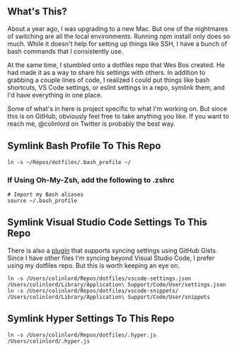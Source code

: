 ## What's This?

About a year ago, I was upgrading to a new Mac. But one of the nightmares of switching are all the local environments. Running npm install only does so much. While it doesn't help for setting up things like SSH, I have a bunch of bash commands that I consistently use.

At the same time, I stumbled onto a dotfiles repo that Wes Bos created. He had made it as a way to share his settings with others. In addition to grabbing a couple lines of code, I realized I could put things like bash shortcuts, VS Code settings, or eslint settings in a repo, symlink them, and I'd have everything in one place.

Some of what's in here is project specific to what I'm working on. But since this is on GitHub, obviously feel free to take anything you like. If you want to reach me, @colinlord on Twitter is probably the best way.


## Symlink Bash Profile To This Repo

```
ln -s ~/Repos/dotfiles/.bash_profile ~/
```

### If Using Oh-My-Zsh, add the following to .zshrc

```
# Import my Bash aliases
source ~/.bash_profile
```


## Symlink Visual Studio Code Settings To This Repo

There is also a [plugin](https://marketplace.visualstudio.com/items?itemName=Shan.code-settings-sync) that supports syncing settings using GitHub Gists. Since I have other files I'm syncing beyond Visual Studio Code, I prefer using my dotfiles repo. But this is worth keeping an eye on.

```
ln -s /Users/colinlord/Repos/dotfiles/vscode-settings.json /Users/colinlord/Library/Application\ Support/Code/User/settings.json
ln -s /Users/colinlord/Repos/dotfiles/vscode-snippets/ /Users/colinlord/Library/Application\ Support/Code/User/snippets
```


## Symlink Hyper Settings To This Repo

```
ln -s /Users/colinlord/Repos/dotfiles/.hyper.js /Users/colinlord/.hyper.js
```
